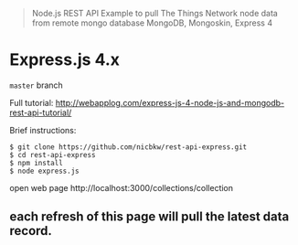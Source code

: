 > Node.js REST API Example to pull The Things Network node data from remote mongo database MongoDB, Mongoskin, Express 4

# Express.js 4.x

`master` branch

Full tutorial: <http://webapplog.com/express-js-4-node-js-and-mongodb-rest-api-tutorial/>

Brief instructions:

```
$ git clone https://github.com/nicbkw/rest-api-express.git
$ cd rest-api-express
$ npm install
$ node express.js
```
open web page http://localhost:3000/collections/collection
  
each refresh of this page will pull the latest data record.  
---
